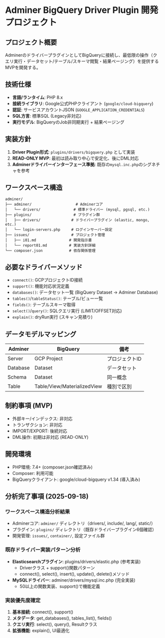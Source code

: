# Adminer BigQuery Driver Plugin 開発プロジェクト

## プロジェクト概要
AdminerのドライバープラグインとしてBigQueryに接続し、最低限の操作（クエリ実行・データセット/テーブル/スキーマ閲覧・結果ページング）を提供するMVPを開発する。

## 技術仕様
- **言語/ランタイム**: PHP 8.x
- **接続ライブラリ**: Google公式PHPクライアント (`google/cloud-bigquery`)
- **認証**: サービスアカウントJSON (`GOOGLE_APPLICATION_CREDENTIALS`)
- **SQL方言**: 標準SQL (Legacy非対応)
- **実行モデル**: BigQueryのJob非同期実行 + 結果ページング

## 実装方針
1. **Driver Plugin形式**: `plugins/drivers/bigquery.php` として実装
2. **READ-ONLY MVP**: 最初は読み取り中心で安定化、後にDML対応
3. **Adminerドライバーインターフェース準拠**: 既存の`mysql.inc.php`のシグネチャを参考

## ワークスペース構造
```
adminer/
├── adminer/                    # Adminerコア
│   └── drivers/               # 標準ドライバー (mysql, pgsql, etc.)
├── plugins/                   # プラグイン群
│   ├── drivers/              # ドライバープラグイン (elastic, mongo, etc.)
│   └── login-servers.php     # ログインサーバー設定
├── issues/                   # プロジェクト管理
│   ├── i01.md               # 開発指示書
│   └── report01.md          # 実装方針詳細
└── composer.json            # 依存関係管理
```

## 必要なドライバーメソッド
- `connect()`: GCPプロジェクトID接続
- `support()`: 機能対応状況定義
- `databases()`: データセット一覧 (BigQuery Dataset → Adminer Database)
- `tables()`/`tableStatus()`: テーブル/ビュー一覧
- `fields()`: テーブルスキーマ取得
- `select()`/`query()`: SQLクエリ実行 (LIMIT/OFFSET対応)
- `explain()`: dryRun実行 (スキャン見積り)

## データモデルマッピング
| Adminer | BigQuery | 備考 |
|---------|----------|------|
| Server | GCP Project | プロジェクトID |
| Database | Dataset | データセット |
| Schema | Dataset | 同一概念 |
| Table | Table/View/MaterializedView | 種別で区別 |

## 制約事項 (MVP)
- 外部キー/インデックス: 非対応
- トランザクション: 非対応
- IMPORT/EXPORT: 後続対応
- DML操作: 初期は非対応 (READ-ONLY)

## 開発環境
- PHP環境: 7.4+ (composer.json確認済み)
- Composer: 利用可能
- BigQueryクライアント: google/cloud-bigquery v1.34 (導入済み)

## 分析完了事項 (2025-09-18)
### ワークスペース構造分析結果
- Adminerコア: `adminer/` ディレクトリ（drivers/, include/, lang/, static/）
- プラグイン: `plugins/` ディレクトリ（既存ドライバープラグイン6個確認）
- 開発管理: `issues/`, `container/`, 設定ファイル群

### 既存ドライバー実装パターン分析
- **Elasticsearchプラグイン**: plugins/drivers/elastic.php (参考実装)
  - Driverクラス + support()関数パターン
  - connect(), select(), insert(), update(), delete()メソッド
- **MySQLドライバー**: adminer/drivers/mysql.inc.php (完全実装)
  - 50以上の関数実装、support()で機能定義

### 実装優先度確定
1. **基本接続**: connect(), support()
2. **メタデータ**: get_databases(), tables_list(), fields()
3. **クエリ実行**: select(), query(), Resultクラス
4. **拡張機能**: explain(), UI最適化